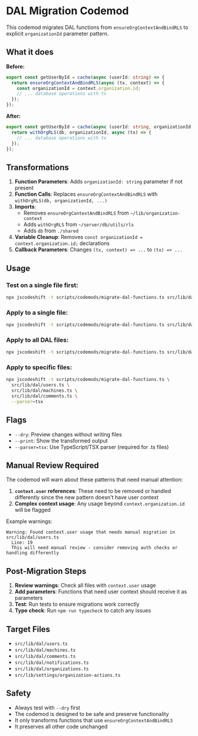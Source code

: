 # DAL Migration Codemod

This codemod migrates DAL functions from `ensureOrgContextAndBindRLS` to explicit `organizationId` parameter pattern.

## What it does

**Before:**
```typescript
export const getUserById = cache(async (userId: string) => {
  return ensureOrgContextAndBindRLS(async (tx, context) => {
    const organizationId = context.organization.id;
    // ... database operations with tx
  });
});
```

**After:**
```typescript
export const getUserById = cache(async (userId: string, organizationId: string) => {
  return withOrgRLS(db, organizationId, async (tx) => {
    // ... database operations with tx  
  });
});
```

## Transformations

1. **Function Parameters**: Adds `organizationId: string` parameter if not present
2. **Function Calls**: Replaces `ensureOrgContextAndBindRLS` with `withOrgRLS(db, organizationId, ...)`
3. **Imports**: 
   - Removes `ensureOrgContextAndBindRLS` from `~/lib/organization-context`
   - Adds `withOrgRLS` from `~/server/db/utils/rls`
   - Adds `db` from `./shared`
4. **Variable Cleanup**: Removes `const organizationId = context.organization.id;` declarations
5. **Callback Parameters**: Changes `(tx, context) => ...` to `(tx) => ...`

## Usage

### Test on a single file first:
```bash
npx jscodeshift -t scripts/codemods/migrate-dal-functions.ts src/lib/dal/users.ts --dry --parser=tsx
```

### Apply to a single file:
```bash
npx jscodeshift -t scripts/codemods/migrate-dal-functions.ts src/lib/dal/users.ts --parser=tsx
```

### Apply to all DAL files:
```bash
npx jscodeshift -t scripts/codemods/migrate-dal-functions.ts src/lib/dal/*.ts --parser=tsx
```

### Apply to specific files:
```bash
npx jscodeshift -t scripts/codemods/migrate-dal-functions.ts \
  src/lib/dal/users.ts \
  src/lib/dal/machines.ts \
  src/lib/dal/comments.ts \
  --parser=tsx
```

## Flags

- `--dry`: Preview changes without writing files
- `--print`: Show the transformed output
- `--parser=tsx`: Use TypeScript/TSX parser (required for .ts files)

## Manual Review Required

The codemod will warn about these patterns that need manual attention:

1. **`context.user` references**: These need to be removed or handled differently since the new pattern doesn't have user context
2. **Complex context usage**: Any usage beyond `context.organization.id` will be flagged

Example warnings:
```
Warning: Found context.user usage that needs manual migration in src/lib/dal/users.ts
  Line: 19
  This will need manual review - consider removing auth checks or handling differently
```

## Post-Migration Steps

1. **Review warnings**: Check all files with `context.user` usage
2. **Add parameters**: Functions that need user context should receive it as parameters
3. **Test**: Run tests to ensure migrations work correctly
4. **Type check**: Run `npm run typecheck` to catch any issues

## Target Files

- `src/lib/dal/users.ts`
- `src/lib/dal/machines.ts` 
- `src/lib/dal/comments.ts`
- `src/lib/dal/notifications.ts`
- `src/lib/dal/organizations.ts`
- `src/lib/settings/organization-actions.ts`

## Safety

- Always test with `--dry` first
- The codemod is designed to be safe and preserve functionality
- It only transforms functions that use `ensureOrgContextAndBindRLS`
- It preserves all other code unchanged